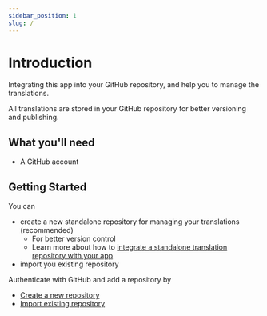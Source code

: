 ```yaml
---
sidebar_position: 1
slug: /
---
```


# Introduction

Integrating this app into your GitHub repository, and help you to manage the translations.

All translations are stored in your GitHub repository for better versioning and publishing.

## What you'll need
- A GitHub account

## Getting Started

You can 
- create a new standalone repository for managing your translations (recommended)
  - For better version control
  - Learn more about how to [integrate a standalone translation repository with your app](./guilds/standalone-repo)
- import you existing repository


Authenticate with GitHub and add a repository by
- [Create a new repository](./add-repository/new-repo.md)
- [Import existing repository](./add-repository/existing-repo.md)



